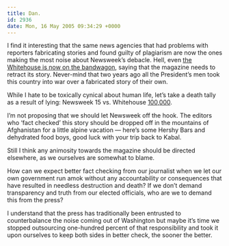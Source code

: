 ```yaml
---
title: Dan.
id: 2936
date: Mon, 16 May 2005 09:34:29 +0000
---
```


I find it interesting that the same news agencies that had problems with reporters fabricating stories and found guilty of plagiarism are now the ones making the most noise about Newsweek’s debacle. Hell, even [the Whitehouse is now on the bandwagon](http://www.nytimes.com/2005/05/16/international/16cnd-koran.html?), saying that the magazine needs to retract its story. Never-mind that two years ago all the President’s men took this country into war over a fabricated story of their own.  

While I hate to be toxically cynical about human life, let’s take a death tally as a result of lying: Newsweek 15 vs. Whitehouse [100,000](http://news.bbc.co.uk/2/hi/middle_east/3962969.stm).  

I’m not proposing that we should let Newsweek off the hook. The editors who ‘fact checked’ this story should be dropped off in the mountains of Afghanistan for a little alpine vacation — here’s some Hershy Bars and dehydrated food boys, good luck with your trip back to Kabal.  

Still I think any animosity towards the magazine should be directed elsewhere, as we ourselves are somewhat to blame.  

How can we expect better fact checking from our journalist when we let our own government run amok without any accountability or consequences that have resulted in needless destruction and death? If we don’t demand transparency and truth from our elected officials, who are we to demand this from the press?  

I understand that the press has traditionally been entrusted to counterbalance the noise coming out of Washington but maybe it’s time we stopped outsourcing one-hundred percent of that responsibility and took it upon ourselves to keep both sides in better check, the sooner the better.





